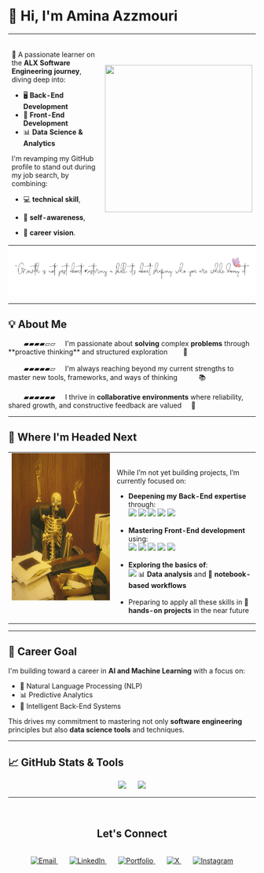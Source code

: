 #  :wave: Hi, I'm Amina Azzmouri

<div align="center" style="width: 100%;">

<table style="margin: 0 auto;">
  <tr>
    <td><br/>

🚀 A passionate learner on the <strong>ALX Software Engineering journey</strong>, diving deep into:
- 🖥️ <strong>Back-End Development</strong>  
- 🎨 <strong>Front-End Development</strong>  
- 📊 <strong>Data Science & Analytics</strong>  

I'm revamping my GitHub profile to stand out during my job search, by combining: 
- 💻 <strong>technical skill</strong>,  
- 🧠 <strong>self-awareness</strong>,  
- 🎯 <strong>career vision</strong>.

    </td>
    <td>
      <img src="Book Read GIF by Buffer.gif" width="300" height="300"/>
    </td>
  </tr>
</table>

<img src="Inspirational Quote.png" width="800"/>

</div>

---

## 💡 About Me

<div> &nbsp;&nbsp;&nbsp;&nbsp;&nbsp;&nbsp;&nbsp;&nbsp;▰▰▰▰▱▱ &nbsp;&nbsp;&nbsp;&nbsp;I'm passionate about <strong>solving</strong> complex <strong>problems</strong> through **proactive thinking** and structured exploration &nbsp;&nbsp;&nbsp;&nbsp;&nbsp;&nbsp;&nbsp;📌 </div> 

<br>
<div> &nbsp;&nbsp;&nbsp;&nbsp;&nbsp;&nbsp;&nbsp;&nbsp;▰▰▰▰▰▱ &nbsp;&nbsp;&nbsp;&nbsp;I'm always reaching beyond my current strengths to master new tools, frameworks, and ways of thinking &nbsp;&nbsp;&nbsp;&nbsp;&nbsp;&nbsp;&nbsp;&nbsp;&nbsp;&nbsp;📚 </div>  

<br>
<div> &nbsp;&nbsp;&nbsp;&nbsp;&nbsp;&nbsp;&nbsp;&nbsp;▰▰▰▰▰▰ &nbsp;&nbsp;&nbsp;&nbsp;I thrive in <strong>collaborative environments</strong> where reliability, shared growth, and constructive feedback are valued &nbsp;&nbsp;&nbsp;&nbsp;🤝 </div>

---

## 🧭 Where I'm Headed Next

<div align="center">

<table>
  <tr>
    <td width="200" valign="top">
      <img src="DoHardThings.gif" width="200" height="300" align="left" />
    </td>
    <td valign="top"><br/>
        <p>While I’m not yet building projects, I’m currently focused on:</p>
      <ul>
        <li>
          <strong>Deepening my Back-End expertise</strong> through:<br/>
          <img src="https://img.shields.io/badge/Python-3776AB?style=flat&logo=python&logoColor=white" />
          <img src="https://img.shields.io/badge/Django-092E20?style=flat&logo=django&logoColor=white" />
          <img src="https://img.shields.io/badge/Bash-4EAA25?style=flat&logo=gnu-bash&logoColor=white" />
          <img src="https://img.shields.io/badge/PostgreSQL-336791?style=flat&logo=postgresql&logoColor=white" />
          <img src="https://img.shields.io/badge/API-005571?style=flat&logo=apachespark&logoColor=white" />
        </li><br/>
        <li>
          <strong>Mastering Front-End development</strong> using:<br/>
          <img src="https://img.shields.io/badge/HTML5-E34F26?style=flat&logo=html5&logoColor=white" />
          <img src="https://img.shields.io/badge/CSS3-1572B6?style=flat&logo=css3&logoColor=white" />
          <img src="https://img.shields.io/badge/JavaScript-F7DF1E?style=flat&logo=javascript&logoColor=black" />
          <img src="https://img.shields.io/badge/React-61DAFB?style=flat&logo=react&logoColor=black" />
          <img src="https://img.shields.io/badge/Figma-F24E1E?style=flat&logo=figma&logoColor=white" />
        </li><br/>
        <li>
          <strong>Exploring the basics of</strong>:<br/>
          <img src="https://img.shields.io/badge/Jupyter-F37626?style=flat&logo=jupyter&logoColor=white" />
          📊 <strong>Data analysis</strong> and 📓 <strong>notebook-based workflows</strong>
        </li><br/>
        <li>
          Preparing to apply all these skills in 💼 <strong>hands-on projects</strong> in the near future
        </li>
      </ul>
    </td>
  </tr>
</table>

</div>

---

## 🎯 Career Goal

I'm building toward a career in **AI and Machine Learning** with a focus on:
- 🤖 Natural Language Processing (NLP)
- 📊 Predictive Analytics
- 🧠 Intelligent Back-End Systems

This drives my commitment to mastering not only **software engineering** principles but also **data science tools** and techniques.

---

## 📈 GitHub Stats & Tools

<p align="center">
  <img src="https://github-readme-stats.vercel.app/api?username=AminaAzzmouri&show_icons=true&theme=tokyonight"/>
  &nbsp;&nbsp;&nbsp;&nbsp;&nbsp;<img src="https://github-readme-stats.vercel.app/api/top-langs/?username=AminaAzzmouri&layout=compact&theme=tokyonight""/>
</p>

---

<div align="center"><br/>

  ## Let's Connect
  
  <br/>

  <a href="mailto:azzmouriamina@gmail.com">
    <img src="https://cdn.jsdelivr.net/npm/simple-icons@v9/icons/gmail.svg" alt="Email" width="30"/>
  </a>&nbsp;&nbsp;&nbsp;&nbsp;&nbsp;
  <a href="https://linkedin.com/in/amina-azzmouri/" target="_blank">
    <img src="https://cdn.jsdelivr.net/npm/simple-icons@v9/icons/linkedin.svg" alt="LinkedIn" width="30"/>
  </a>&nbsp;&nbsp;&nbsp;&nbsp;&nbsp;
  <a href="https://aminaazzmouri.my.canva.site/" target="_blank">
    <img src="https://www.svgrepo.com/show/87621/portfolio.svg" alt="Portfolio" width="30"/>
  </a>&nbsp;&nbsp;&nbsp;&nbsp;&nbsp;
  <a href="https://x.com/AminaAzzmouri93" target="_blank">
    <img src="https://cdn.jsdelivr.net/npm/simple-icons@v9/icons/x.svg" alt="X" width="30"/>
  </a>&nbsp;&nbsp;&nbsp;&nbsp;&nbsp;
  <a href="https://www.instagram.com/balancerium/" target="_blank">
    <img src="https://cdn.jsdelivr.net/npm/simple-icons@v9/icons/instagram.svg" alt="Instagram" width="30"/>
  </a>

</div>

